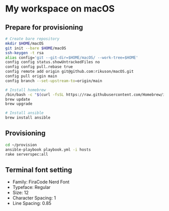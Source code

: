 # My workspace on macOS

## Prepare for provisioning

```bash
# Create bare repository
mkdir $HOME/macOS
git init --bare $HOME/macOS
ssh-keygen -t rsa
alias config='git --git-dir=$HOME/macOS/ --work-tree=$HOME'
config config status.showUntrackedFiles no
config config pull.rebase true
config remote add origin git@github.com:rikuson/macOS.git
config pull origin main
config branch --set-upstream-to=origin/main

# Install homebrew
/bin/bash -c "$(curl -fsSL https://raw.githubusercontent.com/Homebrew/install/HEAD/install.sh)"
brew update
brew upgrade

# Install ansible
brew install ansible
```
## Provisioning

```bash
cd ~/provision
ansible-playbook playbook.yml -i hosts
rake serverspec:all
```

## Terminal font setting

- Family: FiraCode Nerd Font
- Typeface: Regular
- Size: 12
- Character Spacing: 1
- Line Spacing: 0.85
